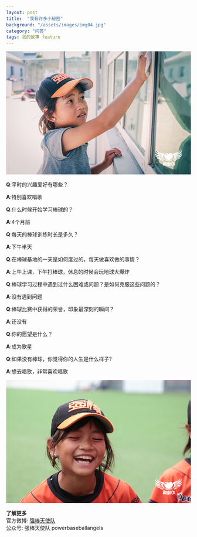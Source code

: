 ```yaml
---
layout: post
title:  "我有许多小秘密"
background: "/assets/images/img04.jpg"
category: "问答"
tags: 我的故事 feature
---
```


![04](../assets/images/img04.jpg)


**Q**:平时的兴趣爱好有哪些？

**A**:特别喜欢唱歌

**Q**:什么时候开始学习棒球的？

**A**:4个月前

**Q**:每天的棒球训练时长是多久？

**A**:下午半天

**Q**:在棒球基地的一天是如何度过的，每天做喜欢做的事情？

**A**:上午上课，下午打棒球，休息的时候会玩地球大爆炸

**Q**:棒球学习过程中遇到过什么困难或问题？是如何克服这些问题的？

**A**:没有遇到问题

**Q**:棒球比赛中获得的荣誉，印象最深刻的瞬间？

**A**:还没有

**Q**:你的愿望是什么？

**A**:成为歌星

**Q**:如果没有棒球，你觉得你的人生是什么样子?

**A**:想去唱歌，非常喜欢唱歌 


![05](../assets/images/img05.JPG)  


**了解更多**      
官方微博: [强棒天使队](https://weibo.com/PBangels?is_all=1)     
公众号: 强棒天使队 powerbaseballangels    
 
